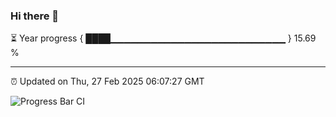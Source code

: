 ### Hi there 👋

⏳ Year progress { ████▁▁▁▁▁▁▁▁▁▁▁▁▁▁▁▁▁▁▁▁▁▁▁▁▁▁ } 15.69 %

---

⏰ Updated on Thu, 27 Feb 2025 06:07:27 GMT

![Progress Bar CI](https://github.com/liununu/liununu/workflows/Progress%20Bar%20CI/badge.svg)
